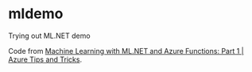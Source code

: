 # mldemo
Trying out ML.NET demo

Code from [Machine Learning with ML.NET and Azure Functions: Part 1 | Azure Tips and Tricks](https://youtu.be/qjurKTKx41Y).
